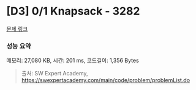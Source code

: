 # [D3] 0/1 Knapsack - 3282 

[문제 링크](https://swexpertacademy.com/main/code/problem/problemDetail.do?contestProbId=AWBJAVpqrzQDFAWr) 

### 성능 요약

메모리: 27,080 KB, 시간: 201 ms, 코드길이: 1,356 Bytes



> 출처: SW Expert Academy, https://swexpertacademy.com/main/code/problem/problemList.do